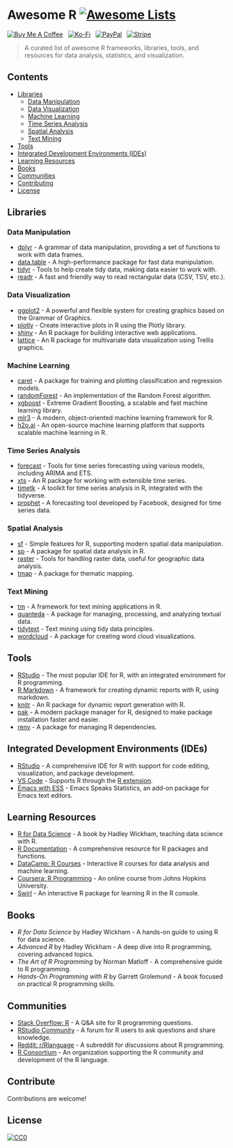 # Awesome R [![Awesome Lists](https://srv-cdn.himpfen.io/badges/awesome-lists/awesomelists-flat.svg)](https://github.com/awesomelistsio/awesome)

[![Buy Me A Coffee](https://srv-cdn.himpfen.io/badges/buymeacoffee/buymeacoffee-flat.svg)](https://tinyurl.com/2h9aktmd) &nbsp; [![Ko-Fi](https://srv-cdn.himpfen.io/badges/kofi/kofi-flat.svg)](https://tinyurl.com/d4xnrptz) &nbsp; [![PayPal](https://srv-cdn.himpfen.io/badges/paypal/paypal-flat.svg)](https://tinyurl.com/mr22naua) &nbsp; [![Stripe](https://srv-cdn.himpfen.io/badges/stripe/stripe-flat.svg)](https://tinyurl.com/e8ymxdw3)

> A curated list of awesome R frameworks, libraries, tools, and resources for data analysis, statistics, and visualization.

## Contents

- [Libraries](#libraries)
  - [Data Manipulation](#data-manipulation)
  - [Data Visualization](#data-visualization)
  - [Machine Learning](#machine-learning)
  - [Time Series Analysis](#time-series-analysis)
  - [Spatial Analysis](#spatial-analysis)
  - [Text Mining](#text-mining)
- [Tools](#tools)
- [Integrated Development Environments (IDEs)](#integrated-development-environments-ides)
- [Learning Resources](#learning-resources)
- [Books](#books)
- [Communities](#communities)
- [Contributing](#contributing)
- [License](#license)

## Libraries

### Data Manipulation

- [dplyr](https://dplyr.tidyverse.org/) - A grammar of data manipulation, providing a set of functions to work with data frames.
- [data.table](https://rdatatable.gitlab.io/data.table/) - A high-performance package for fast data manipulation.
- [tidyr](https://tidyr.tidyverse.org/) - Tools to help create tidy data, making data easier to work with.
- [readr](https://readr.tidyverse.org/) - A fast and friendly way to read rectangular data (CSV, TSV, etc.).

### Data Visualization

- [ggplot2](https://ggplot2.tidyverse.org/) - A powerful and flexible system for creating graphics based on the Grammar of Graphics.
- [plotly](https://plotly.com/r/) - Create interactive plots in R using the Plotly library.
- [shiny](https://shiny.rstudio.com/) - An R package for building interactive web applications.
- [lattice](https://cran.r-project.org/web/packages/lattice/index.html) - An R package for multivariate data visualization using Trellis graphics.

### Machine Learning

- [caret](https://topepo.github.io/caret/) - A package for training and plotting classification and regression models.
- [randomForest](https://cran.r-project.org/web/packages/randomForest/index.html) - An implementation of the Random Forest algorithm.
- [xgboost](https://github.com/dmlc/xgboost) - Extreme Gradient Boosting, a scalable and fast machine learning library.
- [mlr3](https://mlr3.mlr-org.com/) - A modern, object-oriented machine learning framework for R.
- [h2o.ai](https://www.h2o.ai/) - An open-source machine learning platform that supports scalable machine learning in R.

### Time Series Analysis

- [forecast](https://pkg.robjhyndman.com/forecast/) - Tools for time series forecasting using various models, including ARIMA and ETS.
- [xts](https://cran.r-project.org/web/packages/xts/index.html) - An R package for working with extensible time series.
- [timetk](https://business-science.github.io/timetk/) - A toolkit for time series analysis in R, integrated with the tidyverse.
- [prophet](https://facebook.github.io/prophet/) - A forecasting tool developed by Facebook, designed for time series data.

### Spatial Analysis

- [sf](https://r-spatial.github.io/sf/) - Simple features for R, supporting modern spatial data manipulation.
- [sp](https://cran.r-project.org/web/packages/sp/index.html) - A package for spatial data analysis in R.
- [raster](https://rspatial.org/raster/) - Tools for handling raster data, useful for geographic data analysis.
- [tmap](https://cran.r-project.org/web/packages/tmap/index.html) - A package for thematic mapping.

### Text Mining

- [tm](https://cran.r-project.org/web/packages/tm/index.html) - A framework for text mining applications in R.
- [quanteda](https://quanteda.io/) - A package for managing, processing, and analyzing textual data.
- [tidytext](https://www.tidytextmining.com/) - Text mining using tidy data principles.
- [wordcloud](https://cran.r-project.org/web/packages/wordcloud/index.html) - A package for creating word cloud visualizations.

## Tools

- [RStudio](https://posit.co/download/rstudio/) - The most popular IDE for R, with an integrated environment for R programming.
- [R Markdown](https://rmarkdown.rstudio.com/) - A framework for creating dynamic reports with R, using markdown.
- [knitr](https://yihui.org/knitr/) - An R package for dynamic report generation with R.
- [pak](https://pak.r-lib.org/) - A modern package manager for R, designed to make package installation faster and easier.
- [renv](https://rstudio.github.io/renv/) - A package for managing R dependencies.

## Integrated Development Environments (IDEs)

- [RStudio](https://posit.co/download/rstudio/) - A comprehensive IDE for R with support for code editing, visualization, and package development.
- [VS Code](https://code.visualstudio.com/) - Supports R through the [R extension](https://marketplace.visualstudio.com/items?itemName=Ikuyadeu.r).
- [Emacs with ESS](https://ess.r-project.org/) - Emacs Speaks Statistics, an add-on package for Emacs text editors.

## Learning Resources

- [R for Data Science](https://r4ds.had.co.nz/) - A book by Hadley Wickham, teaching data science with R.
- [R Documentation](https://www.rdocumentation.org/) - A comprehensive resource for R packages and functions.
- [DataCamp: R Courses](https://www.datacamp.com/) - Interactive R courses for data analysis and machine learning.
- [Coursera: R Programming](https://www.coursera.org/learn/r-programming) - An online course from Johns Hopkins University.
- [Swirl](https://swirlstats.com/) - An interactive R package for learning R in the R console.

## Books

- *R for Data Science* by Hadley Wickham - A hands-on guide to using R for data science.
- *Advanced R* by Hadley Wickham - A deep dive into R programming, covering advanced topics.
- *The Art of R Programming* by Norman Matloff - A comprehensive guide to R programming.
- *Hands-On Programming with R* by Garrett Grolemund - A book focused on practical R programming skills.

## Communities

- [Stack Overflow: R](https://stackoverflow.com/questions/tagged/r) - A Q&A site for R programming questions.
- [RStudio Community](https://community.rstudio.com/) - A forum for R users to ask questions and share knowledge.
- [Reddit: r/Rlanguage](https://www.reddit.com/r/Rlanguage/) - A subreddit for discussions about R programming.
- [R Consortium](https://www.r-consortium.org/) - An organization supporting the R community and development of the R language.

## Contribute

Contributions are welcome!

## License

[![CC0](https://mirrors.creativecommons.org/presskit/buttons/88x31/svg/by-sa.svg)](http://creativecommons.org/licenses/by-sa/4.0/)
